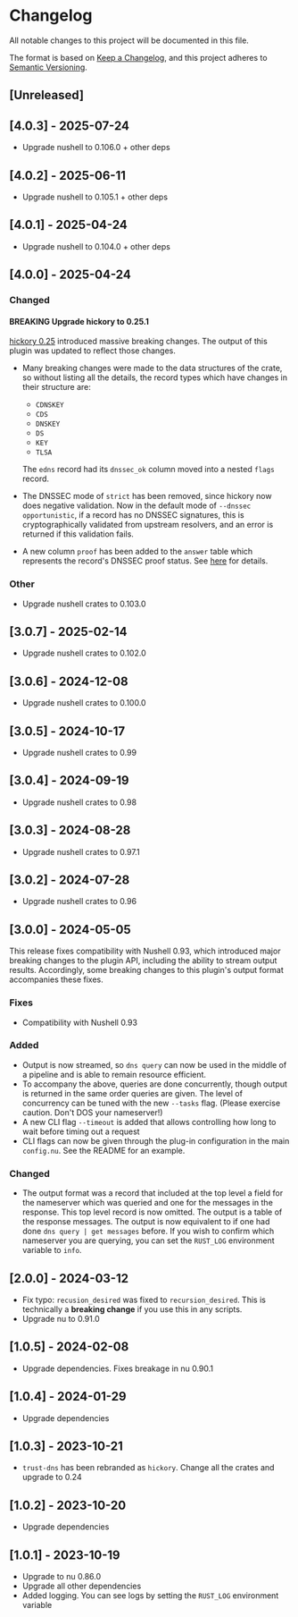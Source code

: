 # Changelog

All notable changes to this project will be documented in this file.

The format is based on [Keep a Changelog](https://keepachangelog.com/en/1.0.0/),
and this project adheres to [Semantic Versioning](https://semver.org/spec/v2.0.0.html).

## [Unreleased]

## [4.0.3] - 2025-07-24

* Upgrade nushell to 0.106.0 + other deps

## [4.0.2] - 2025-06-11

* Upgrade nushell to 0.105.1 + other deps

## [4.0.1] - 2025-04-24

* Upgrade nushell to 0.104.0 + other deps

## [4.0.0] - 2025-04-24

### Changed

#### **BREAKING** Upgrade hickory to 0.25.1
[hickory 0.25](https://github.com/hickory-dns/hickory-dns/releases/tag/v0.25.0)
introduced massive breaking changes. The output of this plugin was updated to
reflect those changes.

* Many breaking changes were made to the data structures of the crate, so
  without listing all the details, the record types which have changes
  in their structure are:

  * `CDNSKEY`
  * `CDS`
  * `DNSKEY`
  * `DS`
  * `KEY`
  * `TLSA`

  The `edns` record had its `dnssec_ok` column moved into a nested `flags`
  record.
* The DNSSEC mode of `strict` has been removed, since hickory now does negative
  validation. Now in the default mode of `--dnssec opportunistic`, if a record
  has no DNSSEC signatures, this is cryptographically validated from upstream
  resolvers, and an error is returned if this validation fails.
* A new column `proof` has been added to the `answer` table which represents the
  record's DNSSEC proof status. See
  [here](https://docs.rs/hickory-proto/0.25.1/hickory_proto/dnssec/proof/enum.Proof.html)
  for details.

### Other
* Upgrade nushell crates to 0.103.0

## [3.0.7] - 2025-02-14

* Upgrade nushell crates to 0.102.0

## [3.0.6] - 2024-12-08

* Upgrade nushell crates to 0.100.0

## [3.0.5] - 2024-10-17

* Upgrade nushell crates to 0.99

## [3.0.4] - 2024-09-19

* Upgrade nushell crates to 0.98

## [3.0.3] - 2024-08-28

* Upgrade nushell crates to 0.97.1

## [3.0.2] - 2024-07-28

* Upgrade nushell crates to 0.96

## [3.0.0] - 2024-05-05

This release fixes compatibility with Nushell 0.93, which introduced major
breaking changes to the plugin API, including the ability to stream output
results. Accordingly, some breaking changes to this plugin's output format
accompanies these fixes.


### Fixes

* Compatibility with Nushell 0.93

### Added

* Output is now streamed, so `dns query` can now be used in the middle of a
  pipeline and is able to remain resource efficient.
* To accompany the above, queries are done concurrently, though output is
  returned in the same order queries are given. The level of concurrency can be
  tuned with the new `--tasks` flag. (Please exercise caution. Don't DOS your
  nameserver!)
* A new CLI flag `--timeout` is added that allows controlling how long to wait
  before timing out a request
* CLI flags can now be given through the plug-in configuration in the main
  `config.nu`. See the README for an example.

### Changed

* The output format was a record that included at the top level a field for
  the nameserver which was queried and one for the messages in the response.
  This top level record is now omitted. The output is a table of the response
  messages. The output is now equivalent to if one had done `dns query | get
  messages` before. If you wish to confirm which nameserver you are querying,
  you can set the `RUST_LOG` environment variable to `info`.

## [2.0.0] - 2024-03-12

* Fix typo: `recusion_desired` was fixed to `recursion_desired`. This is
  technically a **breaking change** if you use this in any scripts.
* Upgrade nu to 0.91.0

## [1.0.5] - 2024-02-08

* Upgrade dependencies. Fixes breakage in nu 0.90.1

## [1.0.4] - 2024-01-29

* Upgrade dependencies

## [1.0.3] - 2023-10-21

* `trust-dns` has been rebranded as `hickory`. Change all the crates and upgrade
  to 0.24

## [1.0.2] - 2023-10-20

* Upgrade dependencies

## [1.0.1] - 2023-10-19

* Upgrade to nu 0.86.0
* Upgrade all other dependencies
* Added logging. You can see logs by setting the `RUST_LOG` environment variable
